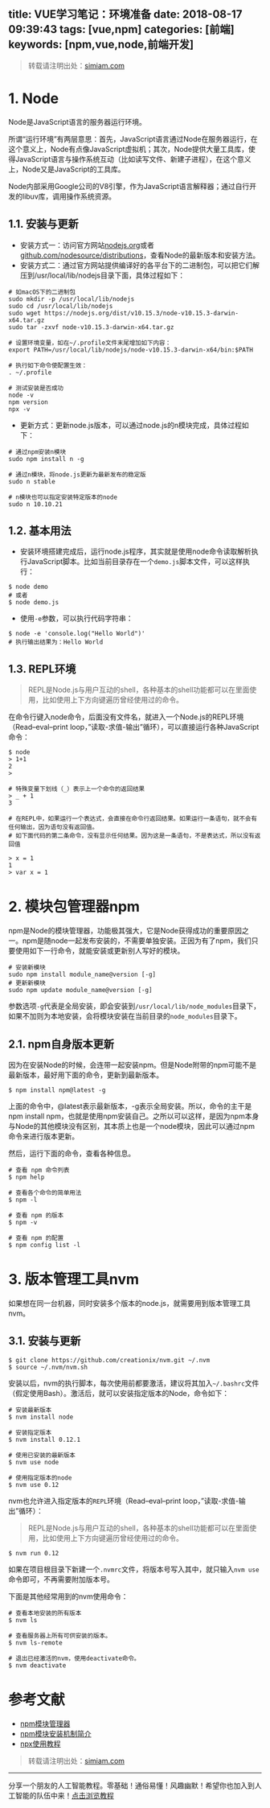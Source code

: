 title: VUE学习笔记：环境准备
date: 2018-08-17 09:39:43
tags: [vue,npm]
categories: [前端]
keywords: [npm,vue,node,前端开发]
---


> 转载请注明出处：[simiam.com][1]

# 1. Node

Node是JavaScript语言的服务器运行环境。

所谓“运行环境”有两层意思：首先，JavaScript语言通过Node在服务器运行，在这个意义上，Node有点像JavaScript虚拟机；其次，Node提供大量工具库，使得JavaScript语言与操作系统互动（比如读写文件、新建子进程），在这个意义上，Node又是JavaScript的工具库。

Node内部采用Google公司的V8引擎，作为JavaScript语言解释器；通过自行开发的libuv库，调用操作系统资源。

## 1.1. 安装与更新

* 安装方式一：访问官方网站[nodejs.org][6]或者[github.com/nodesource/distributions][7]，查看Node的最新版本和安装方法。
* 安装方式二：通过官方网站提供编译好的各平台下的二进制包，可以把它们解压到/usr/local/lib/nodejs目录下面，具体过程如下：

<!--More-->

```
# 如macOS下的二进制包
sudo mkdir -p /usr/local/lib/nodejs
sudo cd /usr/local/lib/nodejs
sudo wget https://nodejs.org/dist/v10.15.3/node-v10.15.3-darwin-x64.tar.gz
sudo tar -zxvf node-v10.15.3-darwin-x64.tar.gz

# 设置环境变量，如在~/.profile文件末尾增加如下内容：
export PATH=/usr/local/lib/nodejs/node-v10.15.3-darwin-x64/bin:$PATH

# 执行如下命令使配置生效：
. ~/.profile

# 测试安装是否成功
node -v
npm version
npx -v

```

* 更新方式：更新node.js版本，可以通过node.js的n模块完成，具体过程如下：

```
# 通过npm安装n模块
sudo npm install n -g

# 通过n模块，将node.js更新为最新发布的稳定版
sudo n stable

# n模块也可以指定安装特定版本的node
sudo n 10.10.21
```

## 1.2. 基本用法

* 安装环境搭建完成后，运行node.js程序，其实就是使用node命令读取解析执行JavaScript脚本。比如当前目录存在一个`demo.js`脚本文件，可以这样执行：

```
$ node demo
# 或者
$ node demo.js
```

* 使用`-e`参数，可以执行代码字符串：

```
$ node -e 'console.log("Hello World")'
# 执行输出结果为：Hello World
```

## 1.3. REPL环境

> REPL是Node.js与用户互动的shell，各种基本的shell功能都可以在里面使用，比如使用上下方向键遍历曾经使用过的命令。

在命令行键入node命令，后面没有文件名，就进入一个Node.js的REPL环境（Read–eval–print loop，”读取-求值-输出”循环），可以直接运行各种JavaScript命令：

```
$ node
> 1+1
2
>

# 特殊变量下划线（_）表示上一个命令的返回结果
> _ + 1
3

# 在REPL中，如果运行一个表达式，会直接在命令行返回结果。如果运行一条语句，就不会有任何输出，因为语句没有返回值。
# 如下面代码的第二条命令，没有显示任何结果。因为这是一条语句，不是表达式，所以没有返回值

> x = 1
1
> var x = 1

```


# 2. 模块包管理器npm

npm是Node的模块管理器，功能极其强大，它是Node获得成功的重要原因之一。npm是随node一起发布安装的，不需要单独安装。正因为有了npm，我们只要使用如下一行命令，就能安装或更新别人写好的模块。

```
# 安装新模块
sudo npm install module_name@version [-g]
# 更新新模块
sudo npm update module_name@version [-g]
```
参数选项`-g`代表是全局安装，即会安装到`/usr/local/lib/node_modules`目录下，如果不加则为本地安装，会将模块安装在当前目录的`node_modules`目录下。

## 2.1. npm自身版本更新
因为在安装Node的时候，会连带一起安装npm。但是Node附带的npm可能不是最新版本，最好用下面的命令，更新到最新版本。

```
$ npm install npm@latest -g
```

上面的命令中，@latest表示最新版本，-g表示全局安装。所以，命令的主干是npm install npm，也就是使用npm安装自己。之所以可以这样，是因为npm本身与Node的其他模块没有区别，其本质上也是一个node模块，因此可以通过npm命令来进行版本更新。

然后，运行下面的命令，查看各种信息。

```
# 查看 npm 命令列表
$ npm help

# 查看各个命令的简单用法
$ npm -l

# 查看 npm 的版本
$ npm -v

# 查看 npm 的配置
$ npm config list -l
```

# 3. 版本管理工具nvm

如果想在同一台机器，同时安装多个版本的node.js，就需要用到版本管理工具nvm。

## 3.1. 安装与更新

```
$ git clone https://github.com/creationix/nvm.git ~/.nvm
$ source ~/.nvm/nvm.sh
```

安装以后，nvm的执行脚本，每次使用前都要激活，建议将其加入`~/.bashrc`文件（假定使用Bash）。激活后，就可以安装指定版本的Node，命令如下：

```
# 安装最新版本
$ nvm install node

# 安装指定版本
$ nvm install 0.12.1

# 使用已安装的最新版本
$ nvm use node

# 使用指定版本的node
$ nvm use 0.12
```

nvm也允许进入指定版本的`REPL`环境（Read–eval–print loop，”读取-求值-输出”循环）：

> REPL是Node.js与用户互动的shell，各种基本的shell功能都可以在里面使用，比如使用上下方向键遍历曾经使用过的命令。

```
$ nvm run 0.12
```

如果在项目根目录下新建一个`.nvmrc`文件，将版本号写入其中，就只输入`nvm use`命令即可，不再需要附加版本号。

下面是其他经常用到的nvm使用命令：

```
# 查看本地安装的所有版本
$ nvm ls

# 查看服务器上所有可供安装的版本。
$ nvm ls-remote

# 退出已经激活的nvm，使用deactivate命令。
$ nvm deactivate
```

# 参考文献

* [npm模块管理器][2]
* [npm模块安装机制简介][3]
* [npx使用教程][4]


> 转载请注明出处：[simiam.com][1]

---
分享一个朋友的人工智能教程。零基础！通俗易懂！风趣幽默！希望你也加入到人工智能的队伍中来！[点击浏览教程][5]


[1]: http://simiam.com
[2]: http://javascript.ruanyifeng.com/nodejs/npm.html
[3]: http://www.ruanyifeng.com/blog/2016/01/npm-install.html
[4]: http://www.ruanyifeng.com/blog/2019/02/npx.html
[5]: http://www.captainbed.net/blog-free
[6]: https://nodejs.org/en/
[7]: https://github.com/nodesource/distributions




